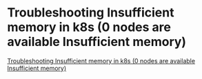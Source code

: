 # Troubleshooting Insufficient memory in k8s (0 nodes are available Insufficient memory)
[Troubleshooting Insufficient memory in k8s (0 nodes are available Insufficient memory)](https://aiwithcloud.com/2022/09/16/troubleshooting_insufficient_memory_in_k8s_0_nodes_are_available_insufficient_memory/)